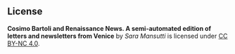 ## License
**Cosimo Bartoli and Renaissance News. A semi-automated edition of letters and newsletters from Venice** by *Sara Mansutti* is licensed under [CC BY-NC 4.0](https://creativecommons.org/licenses/by-nc/4.0/?ref=chooser-v1).
<br>
<br>
